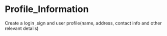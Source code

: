 # Profile_Information
Create a login ,sign and  user profile(name, address, contact info and other relevant details)
